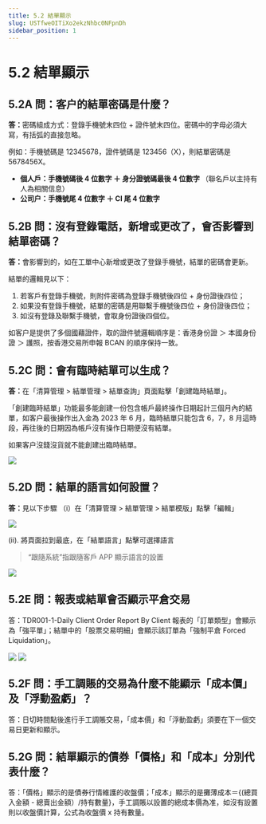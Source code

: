 ```yaml
---
title: 5.2 結單顯示
slug: USTfweOITiXo2ekzNhbc0NFpnDh
sidebar_position: 1
---
```



# 5.2 結單顯示

## 5.2A 問：客户的結單密碼是什麼？

<b>答：</b>密碼組成方式：登錄手機號末四位 + 證件號末四位。密碼中的字母必須大寫，有括弧的直接忽略。 

例如：手機號碼是 12345678，證件號碼是 123456（X），則結單密碼是 5678456X。

- <b>個人戶：手機號碼後 4 位數字 ＋ 身分證號碼最後 4 位數字  </b>（聯名戶以主持有人為相關信息）
- <b>公司户：手機號尾 4 位數字 ＋ CI 尾 4 位數字</b>

## 5.2B 問：沒有登錄電話，新增或更改了，會否影響到結單密碼？

<b>答：</b>會影響到的，如在工單中心新增或更改了登錄手機號，結單的密碼會更新。

結單的邏輯見以下：

1. 若客戶有登錄手機號，則附件密碼為登錄手機號後四位 + 身份證後四位；
2. 如果没有登錄手機號，結單的密碼是用聯繫手機號後四位 + 身份證後四位；
3. 如沒有登錄及聯繫手機號，會取身份證後四個位。

如客户是提供了多個國藉證件，取的證件號邏輯順序是：香港身份證 ＞ 本國身份證 ＞ 護照，按香港交易所申報 BCAN 的順序保持一致。

## 5.2C 問：會有臨時結單可以生成？

<b>答：</b>在「清算管理 &gt; 結單管理 &gt; 結單查詢」頁面點擊「創建臨時結單」。


「創建臨時結單」功能最多能創建一份包含帳戶最終操作日期起計三個月內的結單，如客户最後操作出入金為 2023 年 6 月，臨時結單只能包含 6，7，8 月這時段，再往後的日期因為帳戶沒有操作日期便沒有結單。


如果客户沒錢沒貨就不能創建出臨時結單。

<img src="/assets/JnOBbpSMtocgUZxGMGzcpXXHnBd.png" src-width="2496" src-height="1312" align="center"/>

## 5.2D 問：結單的語言如何設置？

<b>答：</b>見以下步驟
（i）在「清算管理 &gt; 結單管理 &gt; 結單模版」點擊「編輯」

<img src="/assets/V9JXbMtSKom2IBxZAbDc68JKnbc.png" src-width="1842" src-height="1430" align="center"/>

(ii). 將頁面拉到最底，在「結單語言」點擊可選擇語言

> “跟隨系統”指跟隨客戶 APP 顯示語言的設置

<img src="/assets/EjRFb3LTPohPwKxIvincZC5gnvb.png" src-width="1898" src-height="1430" align="center"/>

## 5.2E 問：報表或結單會否顯示平倉交易

答：TDR001-1-Daily Client Order Report By Client 報表的「訂單類型」會顯示為「強平單」；結單中的「股票交易明細」會顯示該訂單為「強制平倉 Forced Liquidation」。

<img src="/assets/HaJbbxtEfoUomMxO3yocKEfEnJf.png" src-width="2832" src-height="1486" align="center"/>

<img src="/assets/RLiIbKKZEoh6OsxWp7ecIrDvnVh.png" src-width="1602" src-height="810" align="center"/>

## 5.2F 問：手工調賬的交易為什麼不能顯示「成本價」及「浮動盈虧」？

答：日切時間點後進行手工調賬交易，「成本價」和「浮動盈虧」須要在下一個交易日更新和顯示。

## 5.2G 問：結單顯示的債券「價格」和「成本」分別代表什麼？

答：「價格」顯示的是債券行情維護的收盤價；「成本」顯示的是攤薄成本＝{(總買入金額 - 總賣出金額）/持有數量}，手工調賬以設置的總成本價為准，如沒有設置則以收盤價計算，公式為收盤價 x 持有數量。

